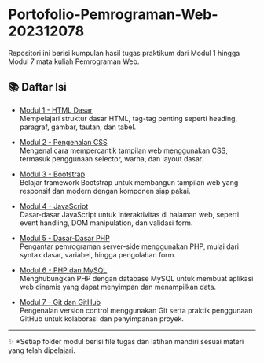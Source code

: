 # Portofolio-Pemrograman-Web-202312078

Repositori ini berisi kumpulan hasil tugas praktikum dari Modul 1 hingga Modul 7 mata kuliah Pemrograman Web.

## 📚 Daftar Isi

- [Modul 1 - HTML Dasar](./modul-1/)  
  Mempelajari struktur dasar HTML, tag-tag penting seperti heading, paragraf, gambar, tautan, dan tabel.

- [Modul 2 - Pengenalan CSS](./modul-2/)  
  Mengenal cara mempercantik tampilan web menggunakan CSS, termasuk penggunaan selector, warna, dan layout dasar.

- [Modul 3 - Bootstrap](./modul-3/)  
  Belajar framework Bootstrap untuk membangun tampilan web yang responsif dan modern dengan komponen siap pakai.

- [Modul 4 - JavaScript](./modul-4/)  
  Dasar-dasar JavaScript untuk interaktivitas di halaman web, seperti event handling, DOM manipulation, dan validasi form.

- [Modul 5 - Dasar-Dasar PHP](./modul-5/)  
  Pengantar pemrograman server-side menggunakan PHP, mulai dari syntax dasar, variabel, hingga pengolahan form.

- [Modul 6 - PHP dan MySQL](./modul-6/)  
  Menghubungkan PHP dengan database MySQL untuk membuat aplikasi web dinamis yang dapat menyimpan dan menampilkan data.

- [Modul 7 - Git dan GitHub](./modul-7/)  
  Pengenalan version control menggunakan Git serta praktik penggunaan GitHub untuk kolaborasi dan penyimpanan proyek.

---

✨ *Setiap folder modul berisi file tugas dan latihan mandiri sesuai materi yang telah dipelajari.
